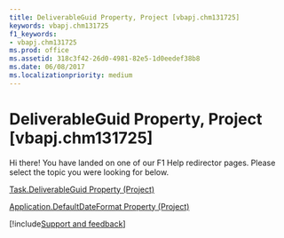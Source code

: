 ```yaml
---
title: DeliverableGuid Property, Project [vbapj.chm131725]
keywords: vbapj.chm131725
f1_keywords:
- vbapj.chm131725
ms.prod: office
ms.assetid: 318c3f42-26d0-4981-82e5-1d0eedef38b8
ms.date: 06/08/2017
ms.localizationpriority: medium
---
```



# DeliverableGuid Property, Project [vbapj.chm131725]

Hi there! You have landed on one of our F1 Help redirector pages. Please select the topic you were looking for below.

[Task.DeliverableGuid Property (Project)](https://msdn.microsoft.com/library/7e67d1df-d1b7-b838-4bc8-5e505ad53ca6%28Office.15%29.aspx)

[Application.DefaultDateFormat Property (Project)](https://msdn.microsoft.com/library/01f20463-2d23-0e65-ab54-cc23673509da%28Office.15%29.aspx)

[!include[Support and feedback](~/includes/feedback-boilerplate.md)]